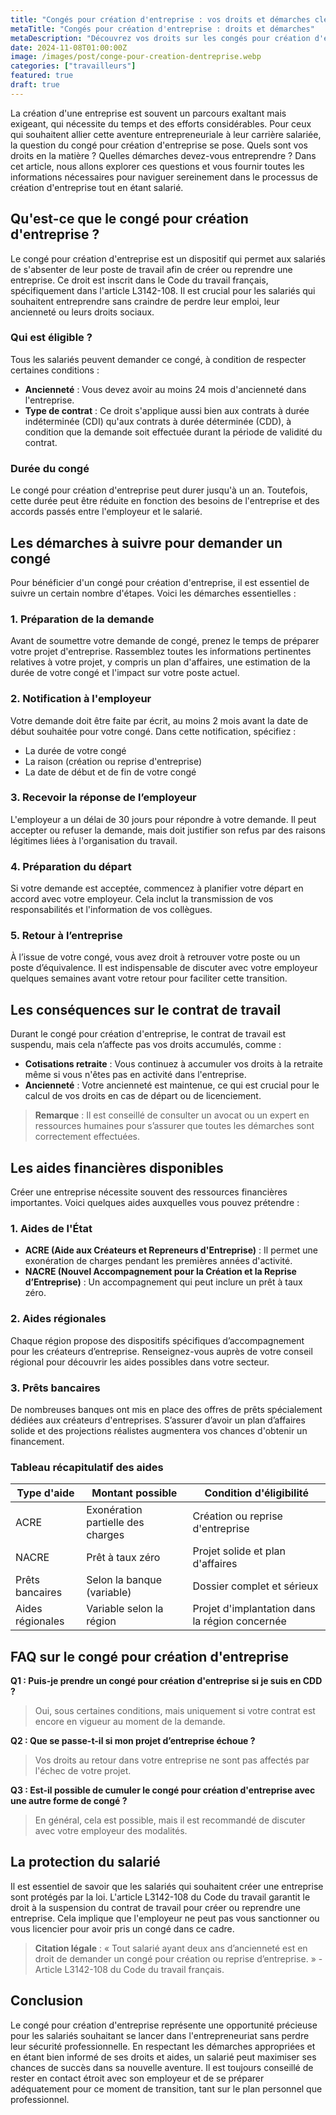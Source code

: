 ```yaml
---
title: "Congés pour création d'entreprise : vos droits et démarches clés"
metaTitle: "Congés pour création d'entreprise : droits et démarches"
metaDescription: "Découvrez vos droits sur les congés pour création d'entreprise en France et les démarches à suivre."
date: 2024-11-08T01:00:00Z
image: /images/post/conge-pour-creation-dentreprise.webp
categories: ["travailleurs"]
featured: true
draft: true
---
```


La création d'une entreprise est souvent un parcours exaltant mais exigeant, qui nécessite du temps et des efforts considérables. Pour ceux qui souhaitent allier cette aventure entrepreneuriale à leur carrière salariée, la question du congé pour création d'entreprise se pose. Quels sont vos droits en la matière ? Quelles démarches devez-vous entreprendre ? Dans cet article, nous allons explorer ces questions et vous fournir toutes les informations nécessaires pour naviguer sereinement dans le processus de création d'entreprise tout en étant salarié.

## Qu'est-ce que le congé pour création d'entreprise ?

Le congé pour création d'entreprise est un dispositif qui permet aux salariés de s'absenter de leur poste de travail afin de créer ou reprendre une entreprise. Ce droit est inscrit dans le Code du travail français, spécifiquement dans l'article L3142-108. Il est crucial pour les salariés qui souhaitent entreprendre sans craindre de perdre leur emploi, leur ancienneté ou leurs droits sociaux.

### Qui est éligible ?

Tous les salariés peuvent demander ce congé, à condition de respecter certaines conditions :

- **Ancienneté** : Vous devez avoir au moins 24 mois d'ancienneté dans l'entreprise.
- **Type de contrat** : Ce droit s'applique aussi bien aux contrats à durée indéterminée (CDI) qu'aux contrats à durée déterminée (CDD), à condition que la demande soit effectuée durant la période de validité du contrat.

### Durée du congé

Le congé pour création d'entreprise peut durer jusqu'à un an. Toutefois, cette durée peut être réduite en fonction des besoins de l'entreprise et des accords passés entre l'employeur et le salarié. 

## Les démarches à suivre pour demander un congé

Pour bénéficier d'un congé pour création d'entreprise, il est essentiel de suivre un certain nombre d'étapes. Voici les démarches essentielles :

### 1. Préparation de la demande

Avant de soumettre votre demande de congé, prenez le temps de préparer votre projet d'entreprise. Rassemblez toutes les informations pertinentes relatives à votre projet, y compris un plan d'affaires, une estimation de la durée de votre congé et l'impact sur votre poste actuel.

### 2. Notification à l'employeur

Votre demande doit être faite par écrit, au moins 2 mois avant la date de début souhaitée pour votre congé. Dans cette notification, spécifiez :

- La durée de votre congé
- La raison (création ou reprise d'entreprise)
- La date de début et de fin de votre congé

### 3. Recevoir la réponse de l’employeur

L'employeur a un délai de 30 jours pour répondre à votre demande. Il peut accepter ou refuser la demande, mais doit justifier son refus par des raisons légitimes liées à l'organisation du travail.

### 4. Préparation du départ

Si votre demande est acceptée, commencez à planifier votre départ en accord avec votre employeur. Cela inclut la transmission de vos responsabilités et l'information de vos collègues.

### 5. Retour à l’entreprise

À l’issue de votre congé, vous avez droit à retrouver votre poste ou un poste d’équivalence. Il est indispensable de discuter avec votre employeur quelques semaines avant votre retour pour faciliter cette transition.

## Les conséquences sur le contrat de travail

Durant le congé pour création d'entreprise, le contrat de travail est suspendu, mais cela n’affecte pas vos droits accumulés, comme :

- **Cotisations retraite** : Vous continuez à accumuler vos droits à la retraite même si vous n'êtes pas en activité dans l'entreprise.
- **Ancienneté** : Votre ancienneté est maintenue, ce qui est crucial pour le calcul de vos droits en cas de départ ou de licenciement.

> **Remarque** : Il est conseillé de consulter un avocat ou un expert en ressources humaines pour s’assurer que toutes les démarches sont correctement effectuées.

## Les aides financières disponibles

Créer une entreprise nécessite souvent des ressources financières importantes. Voici quelques aides auxquelles vous pouvez prétendre :

### 1. Aides de l'État

- **ACRE (Aide aux Créateurs et Repreneurs d'Entreprise)** : Il permet une exonération de charges pendant les premières années d'activité.
- **NACRE (Nouvel Accompagnement pour la Création et la Reprise d’Entreprise)** : Un accompagnement qui peut inclure un prêt à taux zéro.

### 2. Aides régionales

Chaque région propose des dispositifs spécifiques d’accompagnement pour les créateurs d’entreprise. Renseignez-vous auprès de votre conseil régional pour découvrir les aides possibles dans votre secteur.

### 3. Prêts bancaires

De nombreuses banques ont mis en place des offres de prêts spécialement dédiées aux créateurs d'entreprises. S’assurer d’avoir un plan d’affaires solide et des projections réalistes augmentera vos chances d'obtenir un financement.

### Tableau récapitulatif des aides

| Type d'aide             | Montant possible                       | Condition d'éligibilité                          |
|-------------------------|---------------------------------------|------------------------------------------------|
| ACRE                    | Exonération partielle des charges     | Création ou reprise d'entreprise                |
| NACRE                   | Prêt à taux zéro                     | Projet solide et plan d'affaires                |
| Prêts bancaires         | Selon la banque (variable)           | Dossier complet et sérieux                      |
| Aides régionales        | Variable selon la région              | Projet d'implantation dans la région concernée  |

## FAQ sur le congé pour création d'entreprise

**Q1 : Puis-je prendre un congé pour création d'entreprise si je suis en CDD ?**
> Oui, sous certaines conditions, mais uniquement si votre contrat est encore en vigueur au moment de la demande.

**Q2 : Que se passe-t-il si mon projet d’entreprise échoue ?**
> Vos droits au retour dans votre entreprise ne sont pas affectés par l'échec de votre projet.

**Q3 : Est-il possible de cumuler le congé pour création d'entreprise avec une autre forme de congé ?**
> En général, cela est possible, mais il est recommandé de discuter avec votre employeur des modalités.

## La protection du salarié

Il est essentiel de savoir que les salariés qui souhaitent créer une entreprise sont protégés par la loi. L'article L3142-108 du Code du travail garantit le droit à la suspension du contrat de travail pour créer ou reprendre une entreprise. Cela implique que l'employeur ne peut pas vous sanctionner ou vous licencier pour avoir pris un congé dans ce cadre.

> **Citation légale** : « Tout salarié ayant deux ans d’ancienneté est en droit de demander un congé pour création ou reprise d’entreprise. » - Article L3142-108 du Code du travail français.

## Conclusion

Le congé pour création d'entreprise représente une opportunité précieuse pour les salariés souhaitant se lancer dans l'entrepreneuriat sans perdre leur sécurité professionnelle. En respectant les démarches appropriées et en étant bien informé de ses droits et aides, un salarié peut maximiser ses chances de succès dans sa nouvelle aventure. Il est toujours conseillé de rester en contact étroit avec son employeur et de se préparer adéquatement pour ce moment de transition, tant sur le plan personnel que professionnel.